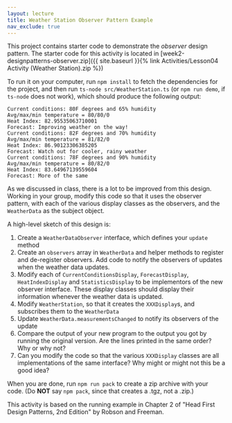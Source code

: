 ```yaml
---
layout: lecture
title: Weather Station Observer Pattern Example
nav_exclude: true
---
```


This project contains starter code to demonstrate the *observer* design pattern. The starter code for this activity is located in
[week2-designpatterns-observer.zip]({{ site.baseurl }}{% link Activities/Lesson04 Activity (Weather Station).zip %})

To run it on your computer, run `npm install` to fetch the dependencies for the project, and then run
`ts-node src/WeatherStation.ts` (or `npm run demo`, if `ts-node` does not work), which should produce the following output:
```
Current conditions: 80F degrees and 65% humidity
Avg/max/min temperature = 80/80/0
Heat Index: 82.95535063710001
Forecast: Improving weather on the way!
Current conditions: 82F degrees and 70% humidity
Avg/max/min temperature = 81/82/0
Heat Index: 86.90123306385205
Forecast: Watch out for cooler, rainy weather
Current conditions: 78F degrees and 90% humidity
Avg/max/min temperature = 80/82/0
Heat Index: 83.64967139559604
Forecast: More of the same
```

As we discussed in class, there is a lot to be improved from this design. Working in your group,
modify this code so that it uses the observer pattern, with each of the various display classes as
the observers, and the `WeatherData` as the subject object.

A high-level sketch of this design is:
1. Create a `WeatherDataObserver` interface, which defines your `update` method
2. Create an `observers` array in `WeatherData` and helper methods to register and de-register observers. Add code to notify the observers of updates when the weather data updates.
3. Modify each of `CurrentConditionsDisplay`, `ForecastDisplay`, `HeatIndexDisplay` and `StatisticsDisplay` to be implementors of the new observer interface. These display classes should display their information whenever the weather data is updated.
4. Modify `WeatherStation`, so that it creates the `XXXDisplay`s, and subscribes them to the `WeatherData`
5. Update `WeatherData.measurementsChanged` to notify its observers of the update
6. Compare the output of your new program to the output you got by running the original version.  Are the lines printed in the same order?  Why or why not?
7. Can you modify the code so that the various `XXXDisplay` classes are all implementations of the same interface?  Why might or might not this be a good idea?

When you are done, run `npm run pack`  to create a zip archive with your code. (Do **NOT** say `npm pack`, since that creates a .tgz, not a .zip.)

This activity is based on the running example in Chapter 2 of "Head First Design Patterns, 2nd Edition" by Robson and Freeman.
